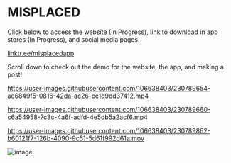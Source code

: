 # MISPLACED
Click below to access the website (In Progress), link to download in app stores (In Progress), and social media pages.

[linktr.ee/misplacedapp](https://linktr.ee/misplacedapp)

Scroll down to check out the demo for the website, the app, and making a post!





https://user-images.githubusercontent.com/106638403/230789654-ae6849f5-0816-42da-ac26-ce1d9dd37412.mp4




https://user-images.githubusercontent.com/106638403/230789660-c6a54958-7c3c-4a6f-adfd-4e5db5a2acf6.mp4




https://user-images.githubusercontent.com/106638403/230789862-b60121f7-126b-4090-9c51-5d61f992d61a.mov



![image](https://user-images.githubusercontent.com/106638403/230746757-e3270db4-ed20-4a90-bf02-c84f61b643f3.png)
